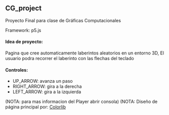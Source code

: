 ## CG_project

Proyecto Final para clase de Gráficas Computacionales

Framework: p5.js

#### Idea de proyecto:

Pagina que cree automaticamente laberintos aleatorios en un entorno 3D,
El usuario podra recorrer el laberinto con las flechas del teclado

#### Controles:

-   UP_ARROW: avanza un paso
-   RIGHT_ARROW: gira a la derecha
-   LEFT_ARROW: gira a la izquierda

(NOTA: para mas informacion del Player abrir consola)
(NOTA: Diseño de página principal por: [Colorlib](https://colorlib.com/wp/template/login-form-v4/)
